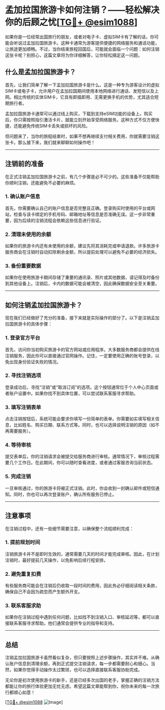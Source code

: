# 孟加拉国旅游卡如何注销？——轻松解决你的后顾之忧[[TG💪+ @esim1088](https://t.me/s/esim1088)]

如果你是一位经常出国旅行的朋友，或者对电子卡、虚拟SIM卡有了解的话，你可能会听说过孟加拉国旅游卡。这种卡通常为游客提供便捷的网络服务和通话功能，让旅途更加顺畅。不过，当你结束旅程回国后，可能就会面临一个问题：如何注销这张卡呢？别担心，这篇文章将为你详细解答，让你轻松搞定这一问题。

## 什么是孟加拉国旅游卡？

首先，让我们简单了解一下孟加拉国旅游卡是什么。这是一种专为游客设计的虚拟SIM卡或电子卡，允许用户在孟加拉国期间使用本地网络进行通话、发短信以及上网。相比传统的实体SIM卡，它具有即插即用、无需更换手机的优势，尤其适合短期旅行者。

孟加拉国旅游卡通常可以通过线上购买，下载到支持eSIM功能的设备上。购买后，你只需按照指引激活卡片，就能立刻开始享受网络服务。这种方式不仅方便快捷，还能避免传统SIM卡丢失或损坏的风险。

但问题来了，当你的旅程结束时，如果不想再继续支付相关费用，你就需要注销这张卡。那么接下来，我们就来聊聊如何操作吧！

---

## 注销前的准备

在正式注销孟加拉国旅游卡之前，有几个步骤是必不可少的。这些准备不仅能帮助你顺利注销，还能避免不必要的麻烦。

### 1. 确认账户信息

首先，你需要确认自己的账户信息是否完整且正确。登录购买时使用的平台或网站，检查与该卡绑定的手机号码、邮箱地址等信息是否准确无误。这一步非常重要，因为后续的注销流程会依赖这些信息进行验证。

### 2. 清理未使用的余额

如果你的旅游卡内还有未使用的余额，建议先将其消耗完或申请退款。许多旅游卡服务商会在注销时自动扣除剩余金额，所以提前处理可以避免不必要的经济损失。

### 3. 备份重要数据

如果你在使用旅游卡期间存储了重要的通讯录、照片或其他数据，请记得及时备份到其他设备上。注销后，卡内的数据可能会被清空，因此确保数据安全至关重要。

---

## 如何注销孟加拉国旅游卡？

现在我们已经做好了充分的准备，接下来就是实际操作的部分了。以下是注销孟加拉国旅游卡的具体步骤：

### 1. 登录官方平台

首先，访问你当初购买旅游卡的官方网站或应用程序。大多数服务商都会提供在线注销服务，因此你可以直接通过官网操作。记住，一定要使用正确的账号登录，以免出现身份验证失败的情况。

### 2. 寻找注销选项

登录成功后，寻找“注销”或“取消订阅”的选项。这个按钮通常位于个人中心页面或者账户设置中。如果你找不到具体位置，可以尝试联系客服寻求帮助。

### 3. 填写注销表单

点击注销按钮后，系统可能会要求你填写一份简单的表单。你需要如实填写相关信息，比如姓名、购买日期、联系方式等。同时，也可以选择说明注销的原因（如不再需要服务）。

### 4. 等待审核

提交表单后，你的注销请求会被提交给服务商进行审核。通常情况下，审核过程需要几个工作日。在此期间，你可以随时查看进度，或者通过客服咨询当前状态。

### 5. 完成注销

一旦审核通过，你的旅游卡将被正式注销。此时，你会收到一封确认邮件或短信通知。同时，你也可以再次登录账户，确认所有服务已停止。

---

## 注意事项

在注销过程中，还有一些细节需要注意，以确保整个流程顺利完成：

### 1. 提前规划时间

注销旅游卡并不是即时生效的，通常需要几天的时间才能完成审核。因此，在计划注销时，最好提前几天操作，以免影响后续行程安排。

### 2. 避免重复扣费

有些服务商可能会在注销后仍收取一段时间的费用，因此务必仔细阅读相关条款，确保自己不会因为疏忽而产生额外开支。

### 3. 联系客服求助

如果你在注销过程中遇到任何问题，比如找不到注销入口、审核延迟等，都可以直接联系客服寻求帮助。他们通常会提供专业的指导和支持。

---

## 总结

注销孟加拉国旅游卡虽然看似复杂，但只要按照上述步骤操作，其实并不难。从确认账户信息到清理余额，再到正式提交注销请求，每一步都需要耐心和细心。当然，如果你觉得手动操作太过繁琐，也可以选择直接联系客服协助完成。

无论你是初次使用旅游卡的新手，还是已经多次出国的老手，掌握正确的注销方法都能让你的旅行体验更加无忧无虑。希望这篇文章能帮到你，祝你未来的每一次旅行都顺心如意！

[[TG💪+ @esim1088](https://t.me/s/esim1088) ![Image](https://i.postimg.cc/4NQfJmqS/Snipaste-2025-05-13-00-14-12.png)]